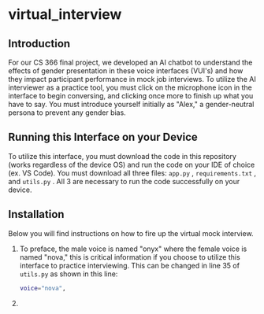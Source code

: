 # virtual_interview
<!-- INTRODUCTION -->
## Introduction
For our CS 366 final project, we developed an AI chatbot to understand the effects of gender presentation in these voice interfaces (VUI's) and how they impact participant performance in mock job interviews. To utilize the AI interviewer as a practice tool, you must click on the microphone icon in the interface to begin conversing, and clicking once more to finish up what you have to say. You must introduce yourself initially as "Alex," a gender-neutral persona to prevent any gender bias. 

## Running this Interface on your Device
To utilize this interface, you must download the code in this repository (works regardless of the device OS) and run the code on your IDE of choice (ex. VS Code).
You must download all three files: `app.py` , `requirements.txt` , and `utils.py` . All 3 are necessary to run the code successfully on your device.

## Installation
Below you will find instructions on how to fire up the virtual mock interview.
1. To preface, the male voice is named "onyx" where the female voice is named "nova," this is critical information if you choose to utilize this interface to practice interviewing.
   This can be changed in line 35 of `utils.py` as shown in this line:
   ```sh
   voice="nova",
   ```
   
3. 

